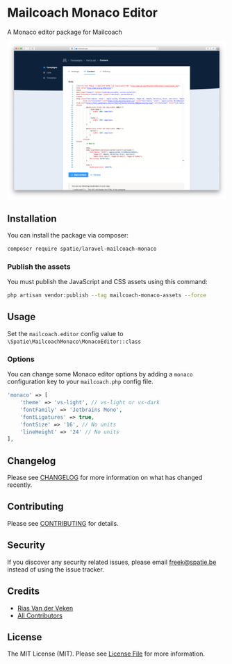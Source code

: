 # Mailcoach Monaco Editor

A Monaco editor package for Mailcoach
    
![](./docs/screenshot.png)

## Installation

You can install the package via composer:

```bash
composer require spatie/laravel-mailcoach-monaco
```

### Publish the assets

You must publish the JavaScript and CSS assets using this command:

```bash
php artisan vendor:publish --tag mailcoach-monaco-assets --force
```

## Usage

Set the `mailcoach.editor` config value to `\Spatie\MailcoachMonaco\MonacoEditor::class`

### Options

You can change some Monaco editor options by adding a `monaco` configuration key to your `mailcoach.php` config file.

```php
'monaco' => [
    'theme' => 'vs-light', // vs-light or vs-dark
    'fontFamily' => 'Jetbrains Mono',
    'fontLigatures' => true,
    'fontSize' => '16', // No units
    'lineHeight' => '24' // No units
],
```

## Changelog

Please see [CHANGELOG](CHANGELOG.md) for more information on what has changed recently.

## Contributing

Please see [CONTRIBUTING](CONTRIBUTING.md) for details.

## Security

If you discover any security related issues, please email freek@spatie.be instead of using the issue tracker.

## Credits

- [Rias Van der Veken](https://github.com/riasvdv)
- [All Contributors](../../contributors)

## License

The MIT License (MIT). Please see [License File](LICENSE.md) for more information.
